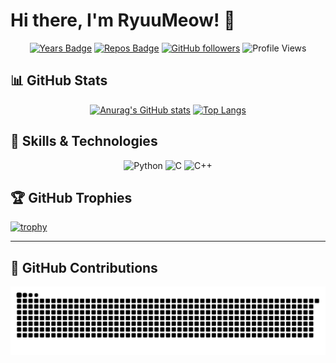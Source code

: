 # Hi there, I'm RyuuMeow! 👋

<div align="center">


[![Years Badge](https://badges.pufler.dev/years/RyuuMeow)](https://badges.pufler.dev)
[![Repos Badge](https://badges.pufler.dev/repos/RyuuMeow)](https://badges.pufler.dev)
[![GitHub followers](https://img.shields.io/github/followers/RyuuMeow?style=social)](https://github.com/RyuuMeow)
![Profile Views](https://komarev.com/ghpvc/?username=RyuuMeow&color=blueviolet)

</div>

## 📊 GitHub Stats

<div align="center">


[![Anurag's GitHub stats](https://github-readme-stats.vercel.app/api?username=RyuuMeow&show_icons=true&theme=radical)](https://github.com/anuraghazra/github-readme-stats)
[![Top Langs](https://github-readme-stats.vercel.app/api/top-langs/?username=RyuuMeow&layout=compact&theme=radical)](https://github.com/anuraghazra/github-readme-stats)

</div>

## 🚀 Skills & Technologies

<div align="center">


![Python](https://img.shields.io/badge/-Python-3776AB?style=flat-square&logo=python&logoColor=white)
![C](https://img.shields.io/badge/-C-A8B9CC?style=flat-square&logo=c&logoColor=black) 
![C++](https://img.shields.io/badge/-C++-00599C?style=flat-square&logo=c%2B%2B&logoColor=white)

</div>

## 🏆 GitHub Trophies

[![trophy](https://github-profile-trophy.vercel.app/?username=RyuuMeow&theme=radical&row=1)](https://github.com/ryo-ma/github-profile-trophy)

---

## 🐍 GitHub Contributions
![GitHub 貢獻貪吃蛇](https://github.com/RyuuMeow/RyuuMeow/raw/main/dist/github-contribution-grid-snake.svg)
